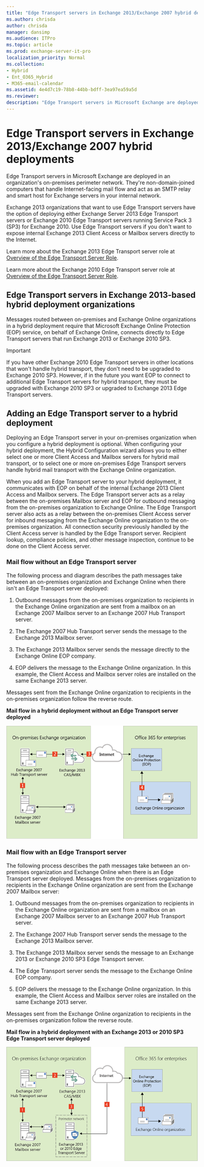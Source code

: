```yaml
---
title: "Edge Transport servers in Exchange 2013/Exchange 2007 hybrid deployments"
ms.author: chrisda
author: chrisda
manager: dansimp
ms.audience: ITPro
ms.topic: article
ms.prod: exchange-server-it-pro
localization_priority: Normal
ms.collection:
- Hybrid
- Ent_O365_Hybrid
- M365-email-calendar
ms.assetid: 4e4d7c19-78b8-44bb-bdff-3ea97ea59a5d
ms.reviewer: 
description: "Edge Transport servers in Microsoft Exchange are deployed in an organization's on-premises perimeter network. They're non-domain-joined computers that handle Internet-facing mail flow and act as an SMTP relay and smart host for Exchange servers in your internal network."
---
```


# Edge Transport servers in Exchange 2013/Exchange 2007 hybrid deployments

Edge Transport servers in Microsoft Exchange are deployed in an organization's on-premises perimeter network. They're non-domain-joined computers that handle Internet-facing mail flow and act as an SMTP relay and smart host for Exchange servers in your internal network.

Exchange 2013 organizations that want to use Edge Transport servers have the option of deploying either Exchange Server 2013 Edge Transport servers or Exchange 2010 Edge Transport servers running Service Pack 3 (SP3) for Exchange 2010. Use Edge Transport servers if you don't want to expose internal Exchange 2013 Client Access or Mailbox servers directly to the Internet.

Learn more about the Exchange 2013 Edge Transport server role at [Overview of the Edge Transport Server Role](http://technet.microsoft.com/library/cfff9f59-afac-447c-8297-afcebe49a52d.aspx).

Learn more about the Exchange 2010 Edge Transport server role at [Overview of the Edge Transport Server Role](https://go.microsoft.com/fwlink/p/?linkid=183473).

## Edge Transport servers in Exchange 2013-based hybrid deployment organizations

Messages routed between on-premises and Exchange Online organizations in a hybrid deployment require that Microsoft Exchange Online Protection (EOP) service, on behalf of Exchange Online, connects directly to Edge Transport servers that run Exchange 2013 or Exchange 2010 SP3.

> [!IMPORTANT]
> If you have other Exchange 2010 Edge Transport servers in other locations that won't handle hybrid transport, they don't need to be upgraded to Exchange 2010 SP3. However, if in the future you want EOP to connect to additional Edge Transport servers for hybrid transport, they must be upgraded with Exchange 2010 SP3 or upgraded to Exchange 2013 Edge Transport servers.

## Adding an Edge Transport server to a hybrid deployment

Deploying an Edge Transport server in your on-premises organization when you configure a hybrid deployment is optional. When configuring your hybrid deployment, the Hybrid Configuration wizard allows you to either select one or more Client Access and Mailbox servers for hybrid mail transport, or to select one or more on-premises Edge Transport servers handle hybrid mail transport with the Exchange Online organization.

When you add an Edge Transport server to your hybrid deployment, it communicates with EOP on behalf of the internal Exchange 2013 Client Access and Mailbox servers. The Edge Transport server acts as a relay between the on-premises Mailbox server and EOP for outbound messaging from the on-premises organization to Exchange Online. The Edge Transport server also acts as a relay between the on-premises Client Access server for inbound messaging from the Exchange Online organization to the on-premises organization. All connection security previously handled by the Client Access server is handled by the Edge Transport server. Recipient lookup, compliance policies, and other message inspection, continue to be done on the Client Access server.

### Mail flow without an Edge Transport server

The following process and diagram describes the path messages take between an on-premises organization and Exchange Online when there isn't an Edge Transport server deployed:

1. Outbound messages from the on-premises organization to recipients in the Exchange Online organization are sent from a mailbox on an Exchange 2007 Mailbox server to an Exchange 2007 Hub Transport server.

2. The Exchange 2007 Hub Transport server sends the message to the Exchange 2013 Mailbox server.

3. The Exchange 2013 Mailbox server sends the message directly to the Exchange Online EOP company.

4. EOP delivers the message to the Exchange Online organization. In this example, the Client Access and Mailbox server roles are installed on the same Exchange 2013 server.

Messages sent from the Exchange Online organization to recipients in the on-premises organization follow the reverse route.

 **Mail flow in a hybrid deployment without an Edge Transport server deployed**

![On-premises organization without Edge server](../media/ITPro_Hybrid_2007-2013_OnPrem-NoEdge.png)

### Mail flow with an Edge Transport server

The following process describes the path messages take between an on-premises organization and Exchange Online when there is an Edge Transport server deployed. Messages from the on-premises organization to recipients in the Exchange Online organization are sent from the Exchange 2007 Mailbox server:

1. Outbound messages from the on-premises organization to recipients in the Exchange Online organization are sent from a mailbox on an Exchange 2007 Mailbox server to an Exchange 2007 Hub Transport server.

2. The Exchange 2007 Hub Transport server sends the message to the Exchange 2013 Mailbox server.

3. The Exchange 2013 Mailbox server sends the message to an Exchange 2013 or Exchange 2010 SP3 Edge Transport server.

4. The Edge Transport server sends the message to the Exchange Online EOP company.

5. EOP delivers the message to the Exchange Online organization. In this example, the Client Access and Mailbox server roles are installed on the same Exchange 2013 server.

Messages sent from the Exchange Online organization to recipients in the on-premises organization follow the reverse route.

 **Mail flow in a hybrid deployment with an Exchange 2013 or 2010 SP3 Edge Transport server deployed**

![On-premises organization with Edge server](../media/ITPro_Hybrid_2007-2013_OnPrem-Edge.png)
